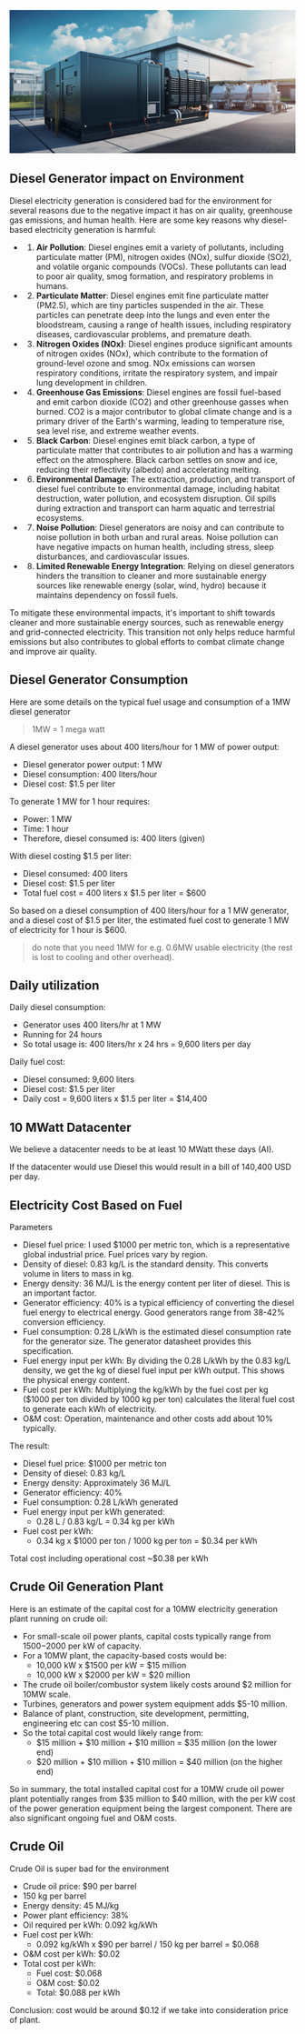 ![](img/diesel.png)

## Diesel Generator impact on Environment

Diesel electricity generation is considered bad for the environment for several reasons due to the negative impact it has on air quality, greenhouse gas emissions, and human health. Here are some key reasons why diesel-based electricity generation is harmful:


* 1. **Air Pollution**: Diesel engines emit a variety of pollutants, including particulate matter (PM), nitrogen oxides (NOx), sulfur dioxide (SO2), and volatile organic compounds (VOCs). These pollutants can lead to poor air quality, smog formation, and respiratory problems in humans.
* 2. **Particulate Matter**: Diesel engines emit fine particulate matter (PM2.5), which are tiny particles suspended in the air. These particles can penetrate deep into the lungs and even enter the bloodstream, causing a range of health issues, including respiratory diseases, cardiovascular problems, and premature death.
* 3. **Nitrogen Oxides (NOx)**: Diesel engines produce significant amounts of nitrogen oxides (NOx), which contribute to the formation of ground-level ozone and smog. NOx emissions can worsen respiratory conditions, irritate the respiratory system, and impair lung development in children.
* 4. **Greenhouse Gas Emissions**: Diesel engines are fossil fuel-based and emit carbon dioxide (CO2) and other greenhouse gasses when burned. CO2 is a major contributor to global climate change and is a primary driver of the Earth's warming, leading to temperature rise, sea level rise, and extreme weather events.
* 5. **Black Carbon**: Diesel engines emit black carbon, a type of particulate matter that contributes to air pollution and has a warming effect on the atmosphere. Black carbon settles on snow and ice, reducing their reflectivity (albedo) and accelerating melting.
* 6. **Environmental Damage**: The extraction, production, and transport of diesel fuel contribute to environmental damage, including habitat destruction, water pollution, and ecosystem disruption. Oil spills during extraction and transport can harm aquatic and terrestrial ecosystems.
* 7. **Noise Pollution**: Diesel generators are noisy and can contribute to noise pollution in both urban and rural areas. Noise pollution can have negative impacts on human health, including stress, sleep disturbances, and cardiovascular issues.
* 8. **Limited Renewable Energy Integration**: Relying on diesel generators hinders the transition to cleaner and more sustainable energy sources like renewable energy (solar, wind, hydro) because it maintains dependency on fossil fuels.

To mitigate these environmental impacts, it's important to shift towards cleaner and more sustainable energy sources, such as renewable energy and grid-connected electricity. This transition not only helps reduce harmful emissions but also contributes to global efforts to combat climate change and improve air quality.


## Diesel Generator Consumption

Here are some details on the typical fuel usage and consumption of a 1MW diesel generator

> 1MW = 1 mega watt

A diesel generator uses about 400 liters/hour for 1 MW of power output:

- Diesel generator power output: 1 MW
- Diesel consumption: 400 liters/hour
- Diesel cost: $1.5 per liter

To generate 1 MW for 1 hour requires:
- Power: 1 MW  
- Time: 1 hour
- Therefore, diesel consumed is: 400 liters (given)

With diesel costing $1.5 per liter:
- Diesel consumed: 400 liters 
- Diesel cost: $1.5 per liter
- Total fuel cost = 400 liters x $1.5 per liter = $600

So based on a diesel consumption of 400 liters/hour for a 1 MW generator, and a diesel cost of $1.5 per liter, the estimated fuel cost to generate 1 MW of electricity for 1 hour is $600.


> do note that you need 1MW for e.g. 0.6MW usable electricity (the rest is lost to cooling and other overhead).


## Daily utilization


Daily diesel consumption:
- Generator uses 400 liters/hr at 1 MW
- Running for 24 hours 
- So total usage is: 400 liters/hr x 24 hrs = 9,600 liters per day

Daily fuel cost:
- Diesel consumed: 9,600 liters 
- Diesel cost: $1.5 per liter
- Daily cost = 9,600 liters x $1.5 per liter = $14,400

## 10 MWatt Datacenter

We believe a datacenter needs to be at least 10 MWatt these days (AI).

If the datacenter would use Diesel this would result in a bill of 140,400 USD per day.


## Electricity Cost Based on Fuel 

Parameters

* Diesel fuel price: I used $1000 per metric ton, which is a representative global industrial price. Fuel prices vary by region.
* Density of diesel: 0.83 kg/L is the standard density. This converts volume in liters to mass in kg.
* Energy density: 36 MJ/L is the energy content per liter of diesel. This is an important factor.
* Generator efficiency: 40% is a typical efficiency of converting the diesel fuel energy to electrical energy. Good generators range from 38-42% conversion efficiency.
* Fuel consumption: 0.28 L/kWh is the estimated diesel consumption rate for the generator size. The generator datasheet provides this specification.
* Fuel energy input per kWh: By dividing the 0.28 L/kWh by the 0.83 kg/L density, we get the kg of diesel fuel input per kWh output. This shows the physical energy content.
* Fuel cost per kWh: Multiplying the kg/kWh by the fuel cost per kg ($1000 per ton divided by 1000 kg per ton) calculates the literal fuel cost to generate each kWh of electricity.
* O&M cost: Operation, maintenance and other costs add about 10% typically.

The result:



* Diesel fuel price: $1000 per metric ton
* Density of diesel: 0.83 kg/L
* Energy density: Approximately 36 MJ/L
* Generator efficiency: 40%
* Fuel consumption: 0.28 L/kWh generated
* Fuel energy input per kWh generated:
    * 0.28 L / 0.83 kg/L = 0.34 kg per kWh
* Fuel cost per kWh:
    * 0.34 kg x $1000 per ton / 1000 kg per ton = $0.34 per kWh

Total cost including operational cost ~$0.38 per kWh


## Crude Oil Generation Plant

Here is an estimate of the capital cost for a 10MW electricity generation plant running on crude oil:


* For small-scale oil power plants, capital costs typically range from $1500-$2000 per kW of capacity.
* For a 10MW plant, the capacity-based costs would be:
    * 10,000 kW x $1500 per kW = $15 million
    * 10,000 kW x $2000 per kW = $20 million
* The crude oil boiler/combustor system likely costs around $2 million for 10MW scale.
* Turbines, generators and power system equipment adds $5-10 million.
* Balance of plant, construction, site development, permitting, engineering etc can cost $5-10 million.
* So the total capital cost would likely range from:
    * $15 million + $10 million + $10 million = $35 million (on the lower end)
    * $20 million + $10 million + $10 million = $40 million (on the higher end)

So in summary, the total installed capital cost for a 10MW crude oil power plant potentially ranges from $35 million to $40 million, with the per kW cost of the power generation equipment being the largest component. There are also significant ongoing fuel and O&M costs.


## Crude Oil

Crude Oil is super bad for the environment



* Crude oil price: $90 per barrel
* 150 kg per barrel
* Energy density: 45 MJ/kg
* Power plant efficiency: 38%
* Oil required per kWh: 0.092 kg/kWh
* Fuel cost per kWh:
    * 0.092 kg/kWh x $90 per barrel / 150 kg per barrel = $0.068
* O&M cost per kWh: $0.02
* Total cost per kWh:
    * Fuel cost: $0.068
    * O&M cost: $0.02
    * Total: $0.088 per kWh

Conclusion: cost would be around $0.12 if we take into consideration price of plant.
